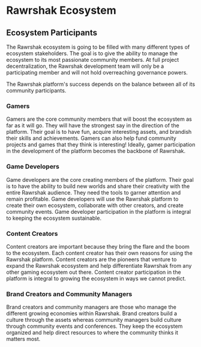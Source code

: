 # Rawrshak Ecosystem

## Ecosystem Participants

The Rawrshak ecosystem is going to be filled with many different types of ecosystem stakeholders. The goal is to give the ability to manage the ecosystem to its most passionate community members. At full project decentralization, the Rawrshak development team will only be a participating member and will not hold overreaching governance powers.&#x20;

The Rawrshak platform's success depends on the balance between all of its community participants.

### Gamers

Gamers are the core community members that will boost the ecosystem as far as it will go. They will have the strongest say in the direction of the platform. Their goal is to have fun, acquire interesting assets, and brandish their skills and achievements. Gamers can also help fund community projects and games that they think is interesting! Ideally, gamer participation in the development of the platform becomes the backbone of Rawrshak.

### Game Developers

Game developers are the core creating members of the platform. Their goal is to have the ability to build new worlds and share their creativity with the entire Rawrshak audience. They need the tools to garner attention and remain profitable. Game developers will use the Rawrshak platform to create their own ecosystem, collaborate with other creators, and create community events. Game developer participation in the platform is integral to keeping the ecosystem sustainable.

### Content Creators

Content creators are important because they bring the flare and the boom to the ecosystem. Each content creator has their own reasons for using the Rawrshak platform. Content creators are the pioneers that venture to expand the Rawrshak ecosystem and help differentiate Rawrshak from any other gaming ecosystem out there. Content creator participation in the platform is integral to growing the ecosystem in ways we cannot predict.

### Brand Creators and Community Managers

Brand creators and community managers are those who manage the different growing economies within Rawrshak. Brand creators build a culture through the assets whereas community managers build culture through community events and conferences. They keep the ecosystem organized and help direct resources to where the community thinks it matters most.&#x20;

